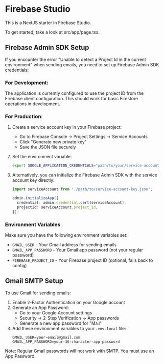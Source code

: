 # Firebase Studio

This is a NextJS starter in Firebase Studio.

To get started, take a look at src/app/page.tsx.

## Firebase Admin SDK Setup

If you encounter the error "Unable to detect a Project Id in the current environment" when sending emails, you need to set up Firebase Admin SDK credentials:

### For Development:

The application is currently configured to use the project ID from the Firebase client configuration. This should work for basic Firestore operations in development.

### For Production:

1. Create a service account key in your Firebase project:
   - Go to Firebase Console → Project Settings → Service Accounts
   - Click "Generate new private key"
   - Save the JSON file securely

2. Set the environment variable:
   ```bash
   export GOOGLE_APPLICATION_CREDENTIALS="path/to/your/service-account-key.json"
   ```

3. Alternatively, you can initialize the Firebase Admin SDK with the service account key directly:
   ```typescript
   import serviceAccount from './path/to/service-account-key.json';
   
   admin.initializeApp({
     credential: admin.credential.cert(serviceAccount),
     projectId: serviceAccount.project_id,
   });
   ```

### Environment Variables

Make sure you have the following environment variables set:
- `GMAIL_USER` - Your Gmail address for sending emails
- `GMAIL_APP_PASSWORD` - Your Gmail app password (not your regular password)
- `FIREBASE_PROJECT_ID` - Your Firebase project ID (optional, falls back to config)

## Gmail SMTP Setup

To use Gmail for sending emails:

1. Enable 2-Factor Authentication on your Google account
2. Generate an App Password:
   - Go to your Google Account settings
   - Security → 2-Step Verification → App passwords
   - Generate a new app password for "Mail"
3. Add these environment variables to your `.env.local` file:
   ```
   GMAIL_USER=your-email@gmail.com
   GMAIL_APP_PASSWORD=your-16-character-app-password
   ```

Note: Regular Gmail passwords will not work with SMTP. You must use an App Password.